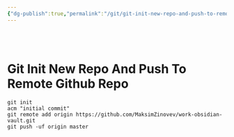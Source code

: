 ```yaml
---
{"dg-publish":true,"permalink":"/git/git-init-new-repo-and-push-to-remote-github-repo/","tags":["git"]}
---
```



<br ><br >

# Git Init New Repo And Push To Remote Github Repo


```shell
git init
acm "initial commit"
git remote add origin https://github.com/MaksimZinovev/work-obsidian-vault.git
git push -uf origin master

```

<br ><br >


